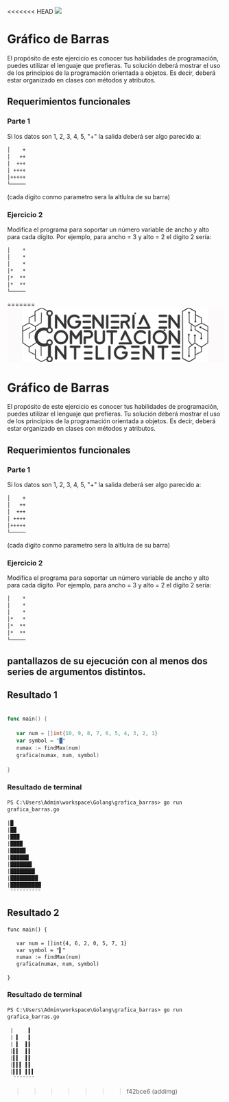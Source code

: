 <<<<<<< HEAD
![](img/oco-logo.png)

# Gráfico de Barras

El propósito de este ejercicio es conocer tus habilidades de programación, puedes utilizar el lenguaje que prefieras. Tu solución deberá mostrar el uso de los principios de la programación orientada a objetos. Es decir, deberá estar organizado en clases con métodos y atributos.


## Requerimientos funcionales

### Parte 1
Si los datos son 1, 2, 3, 4, 5, "+" la salida deberá ser algo parecido a:
```
│    +
│   ++
│  +++
│ ++++
│+++++
└─────
 ```
(cada digito conmo parametro sera la altlulra de su barra)

### Ejercicio 2

Modifica el programa para soportar un número variable de ancho y alto para cada dígito.
Por ejemplo, para ancho = 3 y alto = 2 el dígito 2 sería:

```
│    *
│    *
│    *
│*   *
│*  **
│*  **
└─────
 ```
=======
![ICI LOGO](img/ici_logo.png)

# Gráfico de Barras

El propósito de este ejercicio es conocer tus habilidades de programación, puedes utilizar el lenguaje que prefieras. Tu solución deberá mostrar el uso de los principios de la programación orientada a objetos. Es decir, deberá estar organizado en clases con métodos y atributos.


## Requerimientos funcionales

### Parte 1
Si los datos son 1, 2, 3, 4, 5, "+" la salida deberá ser algo parecido a:
```
│    +
│   ++
│  +++
│ ++++
│+++++
└─────
 ```
(cada digito conmo parametro sera la altlulra de su barra)

### Ejercicio 2

Modifica el programa para soportar un número variable de ancho y alto para cada dígito.
Por ejemplo, para ancho = 3 y alto = 2 el dígito 2 sería:

```
│    *
│    *
│    *
│*   *
│*  **
│*  **
└─────
 ```

 ## pantallazos de su ejecución con al menos dos series de argumentos distintos.

## Resultado 1
 ```GO
 
func main() {

	var num = []int{10, 9, 8, 7, 6, 5, 4, 3, 2, 1}
	var symbol = "█"
	numax := findMax(num)
	grafica(numax, num, symbol)

}
 ```
 ### Resultado de terminal
 ```
 PS C:\Users\Admin\workspace\Golang\grafica_barras> go run grafica_barras.go
 
 |█
 |██
 |███
 |████
 |█████
 |██████
 |███████
 |████████
 |█████████
 |██████████
  ¯¯¯¯¯¯¯¯¯¯
 ```
 ## Resultado 2
 ```
 func main() {

	var num = []int{4, 6, 2, 0, 5, 7, 1}
	var symbol = "▍"
	numax := findMax(num)
	grafica(numax, num, symbol)

}
```
### Resultado de terminal
```
PS C:\Users\Admin\workspace\Golang\grafica_barras> go run grafica_barras.go
       
 |     ▍
 | ▍   ▍
 | ▍  ▍▍
 |▍▍  ▍▍
 |▍▍  ▍▍
 |▍▍▍ ▍▍
 |▍▍▍ ▍▍▍
  ¯¯¯¯¯¯¯
```

>>>>>>> f42bce6 (addimg)
